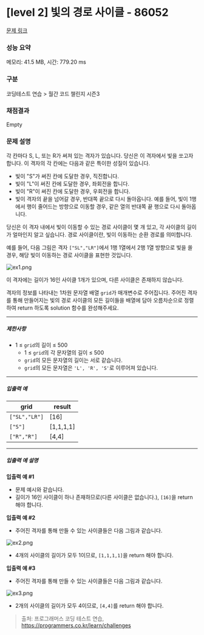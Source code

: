 # [level 2] 빛의 경로 사이클 - 86052 

[문제 링크](https://school.programmers.co.kr/learn/courses/30/lessons/86052?language=python3) 

### 성능 요약

메모리: 41.5 MB, 시간: 779.20 ms

### 구분

코딩테스트 연습 > 월간 코드 챌린지 시즌3

### 채점결과

Empty

### 문제 설명

<p>각 칸마다 S, L, 또는 R가 써져 있는 격자가 있습니다. 당신은 이 격자에서 빛을 쏘고자 합니다. 이 격자의 각 칸에는 다음과 같은 특이한 성질이 있습니다.</p>

<ul>
<li>빛이 "S"가 써진 칸에 도달한 경우, 직진합니다.</li>
<li>빛이 "L"이 써진 칸에 도달한 경우, 좌회전을 합니다.</li>
<li>빛이 "R"이 써진 칸에 도달한 경우, 우회전을 합니다.</li>
<li>빛이 격자의 끝을 넘어갈 경우, 반대쪽 끝으로 다시 돌아옵니다. 예를 들어, 빛이 1행에서 행이 줄어드는 방향으로 이동할 경우, 같은 열의 반대쪽 끝 행으로 다시 돌아옵니다.</li>
</ul>

<p>당신은 이 격자 내에서 빛이 이동할 수 있는 경로 사이클이 몇 개 있고, 각 사이클의 길이가 얼마인지 알고 싶습니다. 경로 사이클이란, 빛이 이동하는 순환 경로를 의미합니다.</p>

<p>예를 들어, 다음 그림은 격자 <code>["SL","LR"]</code>에서 1행 1열에서 2행 1열 방향으로 빛을 쏠 경우, 해당 빛이 이동하는 경로 사이클을 표현한 것입니다.</p>

<p><img src="https://grepp-programmers.s3.ap-northeast-2.amazonaws.com/files/production/f3c02c50-f82e-45d0-b633-ad3ecadba316/ex1.png" title="" alt="ex1.png"></p>

<p>이 격자에는 길이가 16인 사이클 1개가 있으며, 다른 사이클은 존재하지 않습니다.</p>

<p>격자의 정보를 나타내는 1차원 문자열 배열 <code>grid</code>가 매개변수로 주어집니다. 주어진 격자를 통해 만들어지는 빛의 경로 사이클의 모든 길이들을 배열에 담아 오름차순으로 정렬하여 return 하도록 solution 함수를 완성해주세요.</p>

<hr>

<h5>제한사항</h5>

<ul>
<li>1 ≤ <code>grid</code>의 길이 ≤ 500

<ul>
<li>1 ≤ <code>grid</code>의 각 문자열의 길이 ≤ 500</li>
<li><code>grid</code>의 모든 문자열의 길이는 서로 같습니다.</li>
<li><code>grid</code>의 모든 문자열은 <code>'L', 'R', 'S'</code>로 이루어져 있습니다.</li>
</ul></li>
</ul>

<hr>

<h5>입출력 예</h5>
<table class="table">
        <thead><tr>
<th>grid</th>
<th>result</th>
</tr>
</thead>
        <tbody><tr>
<td><code>["SL","LR"]</code></td>
<td>[16]</td>
</tr>
<tr>
<td><code>["S"]</code></td>
<td>[1,1,1,1]</td>
</tr>
<tr>
<td><code>["R","R"]</code></td>
<td>[4,4]</td>
</tr>
</tbody>
      </table>
<hr>

<h5>입출력 예 설명</h5>

<p><strong>입출력 예 #1</strong></p>

<ul>
<li>문제 예시와 같습니다.</li>
<li>길이가 16인 사이클이 하나 존재하므로(다른 사이클은 없습니다.), <code>[16]</code>을 return 해야 합니다.</li>
</ul>

<p><strong>입출력 예 #2</strong></p>

<ul>
<li>주어진 격자를 통해 만들 수 있는 사이클들은 다음 그림과 같습니다.</li>
</ul>

<p><img src="https://grepp-programmers.s3.ap-northeast-2.amazonaws.com/files/production/88a2717d-14ab-4297-af06-00baab718080/ex2.png" title="" alt="ex2.png"></p>

<ul>
<li>4개의 사이클의 길이가 모두 1이므로, <code>[1,1,1,1]</code>을 return 해야 합니다.</li>
</ul>

<p><strong>입출력 예 #3</strong></p>

<ul>
<li>주어진 격자를 통해 만들 수 있는 사이클들은 다음 그림과 같습니다.</li>
</ul>

<p><img src="https://grepp-programmers.s3.ap-northeast-2.amazonaws.com/files/production/076dbe07-2b33-414e-b6db-1e73ae2055f3/ex3.png" title="" alt="ex3.png"></p>

<ul>
<li>2개의 사이클의 길이가 모두 4이므로, <code>[4,4]</code>를 return 해야 합니다.</li>
</ul>


> 출처: 프로그래머스 코딩 테스트 연습, https://programmers.co.kr/learn/challenges